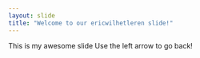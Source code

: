 ```yaml
---
layout: slide
title: "Welcome to our ericwilhetleren slide!"
---
```

This is my awesome slide
Use the left arrow to go back!
